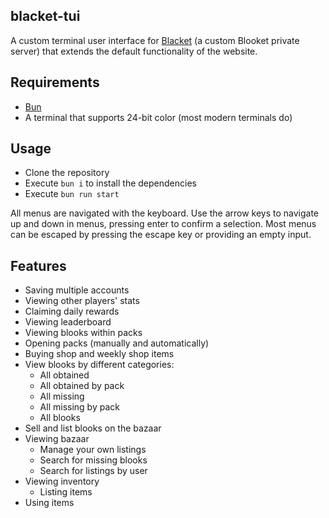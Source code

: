 ## blacket-tui
A custom terminal user interface for [Blacket](https://blacket.org) (a custom Blooket private server) that extends the default functionality of the website.

## Requirements
- [Bun](https://bun.sh/)
- A terminal that supports 24-bit color (most modern terminals do)

## Usage
- Clone the repository
- Execute `bun i` to install the dependencies
- Execute `bun run start`

All menus are navigated with the keyboard. Use the arrow keys to navigate up and down in menus, pressing enter to confirm a selection. Most menus can be escaped by pressing the escape key or providing an empty input.

## Features
- Saving multiple accounts
- Viewing other players' stats
- Claiming daily rewards
- Viewing leaderboard
- Viewing blooks within packs
- Opening packs (manually and automatically)
- Buying shop and weekly shop items
- View blooks by different categories:
  - All obtained
  - All obtained by pack
  - All missing
  - All missing by pack
  - All blooks
- Sell and list blooks on the bazaar
- Viewing bazaar
  - Manage your own listings
  - Search for missing blooks
  - Search for listings by user
- Viewing inventory
  - Listing items
- Using items